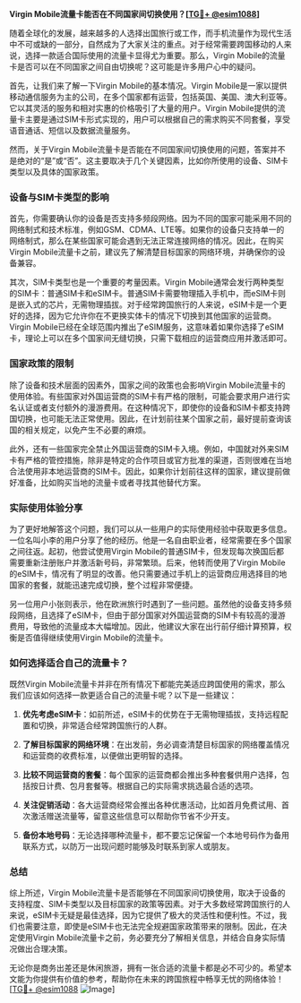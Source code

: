 **Virgin Mobile流量卡能否在不同国家间切换使用？[[TG💪+ @esim1088](https://t.me/s/esim1088)]**

随着全球化的发展，越来越多的人选择出国旅行或工作，而手机流量作为现代生活中不可或缺的一部分，自然成为了大家关注的重点。对于经常需要跨国移动的人来说，选择一款适合国际使用的流量卡显得尤为重要。那么，Virgin Mobile的流量卡是否可以在不同国家之间自由切换呢？这可能是许多用户心中的疑问。

首先，让我们来了解一下Virgin Mobile的基本情况。Virgin Mobile是一家以提供移动通信服务为主的公司，在多个国家都有运营，包括英国、美国、澳大利亚等。它以其灵活的服务和相对实惠的价格吸引了大量的用户。Virgin Mobile提供的流量卡主要是通过SIM卡形式实现的，用户可以根据自己的需求购买不同套餐，享受语音通话、短信以及数据流量服务。

然而，关于Virgin Mobile流量卡是否能在不同国家间切换使用的问题，答案并不是绝对的“是”或“否”。这主要取决于几个关键因素，比如你所使用的设备、SIM卡类型以及具体的国家政策。

### **设备与SIM卡类型的影响**

首先，你需要确认你的设备是否支持多频段网络。因为不同的国家可能采用不同的网络制式和技术标准，例如GSM、CDMA、LTE等。如果你的设备只支持单一的网络制式，那么在某些国家可能会遇到无法正常连接网络的情况。因此，在购买Virgin Mobile流量卡之前，建议先了解清楚目标国家的网络环境，并确保你的设备兼容。

其次，SIM卡类型也是一个重要的考量因素。Virgin Mobile通常会发行两种类型的SIM卡：普通SIM卡和eSIM卡。普通SIM卡需要物理插入手机中，而eSIM卡则是嵌入式的芯片，无需物理插拔。对于经常跨国旅行的人来说，eSIM卡是一个更好的选择，因为它允许你在不更换实体卡的情况下切换到其他国家的运营商。Virgin Mobile已经在全球范围内推出了eSIM服务，这意味着如果你选择了eSIM卡，理论上可以在多个国家间无缝切换，只需下载相应的运营商应用并激活即可。

### **国家政策的限制**

除了设备和技术层面的因素外，国家之间的政策也会影响Virgin Mobile流量卡的使用体验。有些国家对外国运营商的SIM卡有严格的限制，可能会要求用户进行实名认证或者支付额外的漫游费用。在这种情况下，即使你的设备和SIM卡都支持跨国切换，也可能无法正常使用。因此，在计划前往某个国家之前，最好提前查询该国的相关规定，以免产生不必要的麻烦。

此外，还有一些国家完全禁止外国运营商的SIM卡入境。例如，中国就对外来SIM卡有严格的管控措施，除非是特定的合作项目或官方批准的渠道，否则很难在当地合法使用非本地运营商的SIM卡。因此，如果你计划前往这样的国家，建议提前做好准备，比如购买当地的流量卡或者寻找其他替代方案。

### **实际使用体验分享**

为了更好地解答这个问题，我们可以从一些用户的实际使用经验中获取更多信息。一位名叫小李的用户分享了他的经历。他是一名自由职业者，经常需要在多个国家之间往返。起初，他尝试使用Virgin Mobile的普通SIM卡，但发现每次换国后都需要重新注册账户并激活新号码，非常繁琐。后来，他转而使用了Virgin Mobile的eSIM卡，情况有了明显的改善。他只需要通过手机上的运营商应用选择目的地国家的套餐，就能迅速完成切换，整个过程非常便捷。

另一位用户小张则表示，他在欧洲旅行时遇到了一些问题。虽然他的设备支持多频段网络，且选择了eSIM卡，但由于部分国家对外国运营商的SIM卡有较高的漫游费用，导致他的流量成本大幅增加。因此，他建议大家在出行前仔细计算预算，权衡是否值得继续使用Virgin Mobile的流量卡。

### **如何选择适合自己的流量卡？**

既然Virgin Mobile流量卡并非在所有情况下都能完美适应跨国使用的需求，那么我们应该如何选择一款更适合自己的流量卡呢？以下是一些建议：

1. **优先考虑eSIM卡**：如前所述，eSIM卡的优势在于无需物理插拔，支持远程配置和切换，非常适合经常跨国旅行的人群。
   
2. **了解目标国家的网络环境**：在出发前，务必调查清楚目标国家的网络覆盖情况和运营商的收费标准，以便做出更明智的选择。

3. **比较不同运营商的套餐**：每个国家的运营商都会推出多种套餐供用户选择，包括按日计费、包月套餐等。根据自己的实际需求挑选最合适的选项。

4. **关注促销活动**：各大运营商经常会推出各种优惠活动，比如首月免费试用、首次激活赠送流量等，留意这些信息可以帮助你节省不少开支。

5. **备份本地号码**：无论选择哪种流量卡，都不要忘记保留一个本地号码作为备用联系方式，以防万一出现问题时能够及时联系到家人或朋友。

### **总结**

综上所述，Virgin Mobile流量卡是否能够在不同国家间切换使用，取决于设备的支持程度、SIM卡类型以及目标国家的政策等因素。对于大多数经常跨国旅行的人来说，eSIM卡无疑是最佳选择，因为它提供了极大的灵活性和便利性。不过，我们也需要注意，即使是eSIM卡也无法完全规避国家政策带来的限制。因此，在决定使用Virgin Mobile流量卡之前，务必要充分了解相关信息，并结合自身实际情况做出合理决策。

无论你是商务出差还是休闲旅游，拥有一张合适的流量卡都是必不可少的。希望本文能为你提供有价值的参考，帮助你在未来的跨国旅程中畅享无忧的网络体验！[[TG💪+ @esim1088](https://t.me/s/esim1088) ![Image](https://i.postimg.cc/4NQfJmqS/Snipaste-2025-05-13-00-14-12.png)]